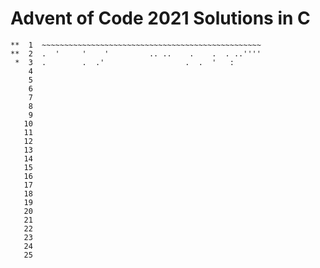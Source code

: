 # Advent of Code 2021 Solutions in C

    **  1  ~~~~~~~~~~~~~~~~~~~~~~~~~~~~~~~~~~~~~~~~~~~~~~~~~
    **  2  .  '     '    '         .. ..    .    .  . ..''''
     *  3  .        .  .'                  .  .  '   :      
        4  
        5  
        6  
        7  
        8  
        9  
       10  
       11  
       12  
       13  
       14  
       15  
       16  
       17  
       18  
       19  
       20  
       21  
       22  
       23  
       24  
       25   
